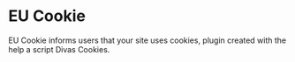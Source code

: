 # EU Cookie
EU Cookie informs users that your site uses cookies, plugin created with the help a script Divas Cookies.

